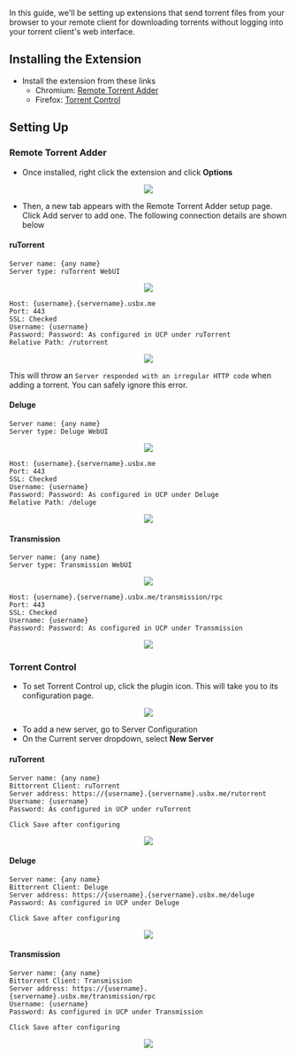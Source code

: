 In this guide, we'll be setting up extensions that send torrent files from your browser to your remote client for downloading torrents without logging into your torrent client's web interface.

## Installing the Extension

* Install the extension from these links
  * Chromium: [Remote Torrent Adder](https://chrome.google.com/webstore/detail/remote-torrent-adder/oabphaconndgibllomdcjbfdghcmenci?hl=en)
  * Firefox: [Torrent Control](https://addons.mozilla.org/en-US/firefox/addon/torrent-control/)

## Setting Up
### Remote Torrent Adder

* Once installed, right click the extension and click **Options**

<p align="center"><img src="https://docs.usbx.me/uploads/images/gallery/2020-05/image-1589347104757.png"></p>

* Then, a new tab appears with the Remote Torrent Adder setup page. Click Add server to add one. The following connection details are shown below

#### ruTorrent

```
Server name: {any name}
Server type: ruTorrent WebUI
```

<p align="center"><img src="https://docs.usbx.me/uploads/images/gallery/2020-05/image-1589347320045.png"></p>

```
Host: {username}.{servername}.usbx.me
Port: 443
SSL: Checked
Username: {username}
Password: Password: As configured in UCP under ruTorrent
Relative Path: /rutorrent
```

<p align="center"><img src="https://docs.usbx.me/uploads/images/gallery/2020-05/image-1589349214407.png"></p>

<c><p class="callout info">This will throw an `Server responded with an irregular HTTP code` when adding a torrent. You can safely ignore this error.</p></c>

#### Deluge

```
Server name: {any name}
Server type: Deluge WebUI
```

<p align="center"><img src="https://docs.usbx.me/uploads/images/gallery/2020-05/image-1589349288697.png"></p>

```
Host: {username}.{servername}.usbx.me
Port: 443
SSL: Checked
Username: {username}
Password: Password: As configured in UCP under Deluge
Relative Path: /deluge
```
<p align="center"><img src="https://docs.usbx.me/uploads/images/gallery/2020-05/image-1589349399186.png"></p>

#### Transmission

```
Server name: {any name}
Server type: Transmission WebUI
```

<p align="center"><img src="https://docs.usbx.me/uploads/images/gallery/2020-05/image-1589349481283.png"></p>

```
Host: {username}.{servername}.usbx.me/transmission/rpc
Port: 443
SSL: Checked
Username: {username}
Password: Password: As configured in UCP under Transmission
```

<p align="center"><img src="https://docs.usbx.me/uploads/images/gallery/2020-05/image-1589350751030.png"></p>

### Torrent Control

* To set Torrent Control up, click the plugin icon. This will take you to its configuration page.

<p align="center"><img src="https://docs.usbx.me/uploads/images/gallery/2020-05/image-1589349705028.png"></p>

* To add a new server, go to Server Configuration
* On the Current server dropdown, select **New Server**

#### ruTorrent

```
Server name: {any name}
Bittorrent Client: ruTorrent
Server address: https://{username}.{servername}.usbx.me/rutorrent
Username: {username}
Password: As configured in UCP under ruTorrent

Click Save after configuring
```
<p align="center"><img src="https://docs.usbx.me/uploads/images/gallery/2020-05/image-1589350881763.png"></p>

#### Deluge

```
Server name: {any name}
Bittorrent Client: Deluge
Server address: https://{username}.{servername}.usbx.me/deluge
Password: As configured in UCP under Deluge

Click Save after configuring
```

<p align="center"><img src="https://docs.usbx.me/uploads/images/gallery/2020-05/image-1589350939412.png"></p>

#### Transmission

```
Server name: {any name}
Bittorrent Client: Transmission
Server address: https://{username}.{servername}.usbx.me/transmission/rpc
Username: {username}
Password: As configured in UCP under Transmission

Click Save after configuring
```

<p align="center"><img src="https://docs.usbx.me/uploads/images/gallery/2020-05/image-1589350996836.png"></p>